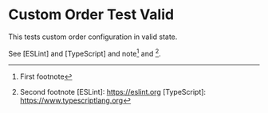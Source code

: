 # Custom Order Test Valid

This tests custom order configuration in valid state.

See [ESLint] and [TypeScript] and note[^first] and [^second].

[^first]: First footnote
[^second]: Second footnote
[ESLint]: <https://eslint.org>
[TypeScript]: <https://www.typescriptlang.org>

